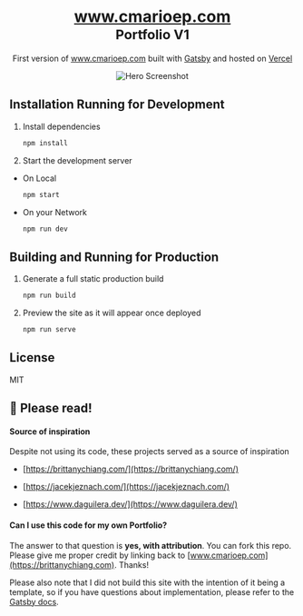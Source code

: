 <h1 align="center">
  <a href="https://www.cmarioep.com" target="_blank">www.cmarioep.com</a>
  <br>
  <small>Portfolio V1</small>
</h1>

<p align="center">
  First version of <a href="https://www.cmarioep.com" target="_blank">www.cmarioep.com</a> built with <a href="https://www.gatsbyjs.org/" target="_blank">Gatsby</a> and hosted on <a href="https://vercel.com/" target="_blank">Vercel</a>
</p>

<div align="center">
  <img alt="Hero Screenshot" src="https://user-images.githubusercontent.com/53541185/204654377-d3a24d33-a1a7-4a5d-bd32-82d9bc2a9e57.png" />
</div>

## Installation Running for Development

1. Install dependencies

   ```sh
   npm install
   ```

2. Start the development server

- On Local
   ```sh
   npm start
   ```
   
- On your Network
   ```sh
   npm run dev
   ```
## Building and Running for Production

1. Generate a full static production build

   ```sh
   npm run build
   ```

1. Preview the site as it will appear once deployed

   ```sh
   npm run serve
   ```


## License
MIT
## 🚨 Please read!

#### Source of inspiration
Despite not using its code, these projects served as a source of inspiration

 - [https://brittanychiang.com/](https://brittanychiang.com/)
 
 - [https://jacekjeznach.com/](https://jacekjeznach.com/)
 - [https://www.daguilera.dev/](https://www.daguilera.dev/)

#### Can I use this code for my own Portfolio?
The answer to that question is **yes, with attribution**. You can fork this repo. 
Please give me proper credit by linking back to [www.cmarioep.com](https://brittanychiang.com). Thanks!

Please also note that I did not build this site with the intention of it being a template, so if you have questions about implementation, please refer to the [Gatsby docs](https://www.gatsbyjs.org/docs/).
